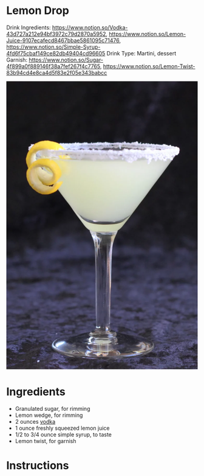 # Lemon Drop

Drink Ingredients: https://www.notion.so/Vodka-43d727a212e94bf3972c79d2870a5952, https://www.notion.so/Lemon-Juice-9107ecafecd8467bbae5861095c71476, https://www.notion.so/Simple-Syrup-4fd6f75cbaf149ce82db49404cd96605
Drink Type: Martini, dessert
Garnish: https://www.notion.so/Sugar-4f899a0f889146f38a7fef267f4c7765, https://www.notion.so/Lemon-Twist-83b94cd4e8ca4d5f83e2f05e343babcc

![Untitled](Lemon%20Drop%20c3d6e14f4ddc4612b544bf6b380f88d6/Untitled.png)

# Ingredients

- Granulated sugar, for rimming
- Lemon wedge, for rimming
- 2 ounces [vodka](https://www.thespruceeats.com/vodka-101-760707)
- 1 ounce freshly squeezed lemon juice
- 1/2 to 3/4 ounce simple syrup, to taste
- Lemon twist, for garnish

# Instructions